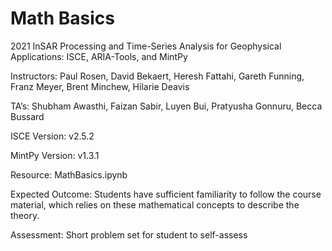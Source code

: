 # Math Basics
2021 InSAR Processing and Time-Series Analysis for Geophysical Applications: ISCE, ARIA-Tools, and MintPy

Instructors: Paul Rosen, David Bekaert, Heresh Fattahi, Gareth Funning, Franz Meyer, Brent Minchew, Hilarie Deavis

TA’s: Shubham Awasthi, Faizan Sabir, Luyen Bui, Pratyusha Gonnuru, Becca Bussard

ISCE Version: v2.5.2

MintPy Version: v1.3.1

Resource: MathBasics.ipynb

Expected Outcome: Students have sufficient familiarity to follow the course material, which relies on these mathematical concepts to describe the theory.

Assessment: Short problem set for student to self-assess 

